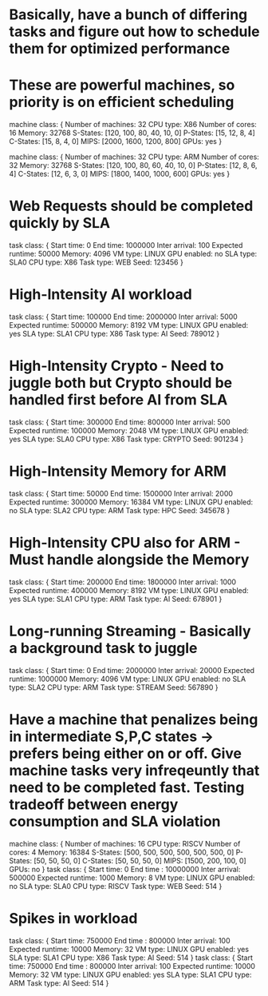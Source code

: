 # Basically, have a bunch of differing tasks and figure out how to schedule them for optimized performance
# These are powerful machines, so priority is on efficient scheduling
machine class:
{
       Number of machines: 32
       CPU type: X86
       Number of cores: 16
       Memory: 32768
       S-States: [120, 100, 80, 40, 10, 0]
       P-States: [15, 12, 8, 4]
       C-States: [15, 8, 4, 0]
       MIPS: [2000, 1600, 1200, 800]
       GPUs: yes
}


machine class:
{
       Number of machines: 32
       CPU type: ARM
       Number of cores: 32
       Memory: 32768
       S-States: [120, 100, 80, 60, 40, 10, 0]
       P-States: [12, 8, 6, 4]
       C-States: [12, 6, 3, 0]
       MIPS: [1800, 1400, 1000, 600]
       GPUs: yes
}


# Web Requests should be completed quickly by SLA
task class:
{
       Start time: 0
       End time: 1000000
       Inter arrival: 100
       Expected runtime: 50000
       Memory: 4096
       VM type: LINUX
       GPU enabled: no
       SLA type: SLA0
       CPU type: X86
       Task type: WEB
       Seed: 123456
}


# High-Intensity AI workload
task class:
{
       Start time: 100000
       End time: 2000000
       Inter arrival: 5000
       Expected runtime: 500000
       Memory: 8192
       VM type: LINUX
       GPU enabled: yes
       SLA type: SLA1
       CPU type: X86
       Task type: AI
       Seed: 789012
}


# High-Intensity Crypto - Need to juggle both but Crypto should be handled first before AI from SLA
task class:
{
       Start time: 300000
       End time: 800000
       Inter arrival: 500
       Expected runtime: 100000
       Memory: 2048
       VM type: LINUX
       GPU enabled: yes
       SLA type: SLA0
       CPU type: X86
       Task type: CRYPTO
       Seed: 901234
}


# High-Intensity Memory for ARM
task class:
{
       Start time: 50000
       End time: 1500000
       Inter arrival: 2000
       Expected runtime: 300000
       Memory: 16384
       VM type: LINUX
       GPU enabled: no
       SLA type: SLA2
       CPU type: ARM
       Task type: HPC
       Seed: 345678
}


# High-Intensity CPU also for ARM - Must handle alongside the Memory
task class: {
       Start time: 200000
       End time: 1800000
       Inter arrival: 1000
       Expected runtime: 400000
       Memory: 8192
       VM type: LINUX
       GPU enabled: yes
       SLA type: SLA1
       CPU type: ARM
       Task type: AI
       Seed: 678901
}


# Long-running Streaming - Basically a background task to juggle
task class:
{
       Start time: 0
       End time: 2000000
       Inter arrival: 20000
       Expected runtime: 1000000
       Memory: 4096
       VM type: LINUX
       GPU enabled: no
       SLA type: SLA2
       CPU type: ARM
       Task type: STREAM
       Seed: 567890
}

# Have a machine that penalizes being in intermediate S,P,C states -> prefers being either on or off. Give machine tasks very infreqeuntly that need to be completed fast. Testing tradeoff between energy consumption and SLA violation
machine class:
{
        Number of machines: 16
        CPU type: RISCV
        Number of cores: 4
        Memory: 16384
        S-States: [500, 500, 500, 500, 500, 500, 0]
        P-States: [50, 50, 50, 0]
        C-States: [50, 50, 50, 0]
        MIPS: [1500, 200, 100, 0]
        GPUs: no
}
task class:
{
        Start time: 0
        End time : 10000000
        Inter arrival: 500000
        Expected runtime: 1000
        Memory: 8
        VM type: LINUX
        GPU enabled: no
        SLA type: SLA0
        CPU type: RISCV
        Task type: WEB
        Seed: 514
}

# Spikes in workload
task class:
{
        Start time: 750000
        End time : 800000
        Inter arrival: 100
        Expected runtime: 10000
        Memory: 32
        VM type: LINUX
        GPU enabled: yes
        SLA type: SLA1
        CPU type: X86
        Task type: AI
        Seed: 514
}
task class:
{
        Start time: 750000
        End time : 800000
        Inter arrival: 100
        Expected runtime: 10000
        Memory: 32
        VM type: LINUX
        GPU enabled: yes
        SLA type: SLA1
        CPU type: ARM
        Task type: AI
        Seed: 514
}


